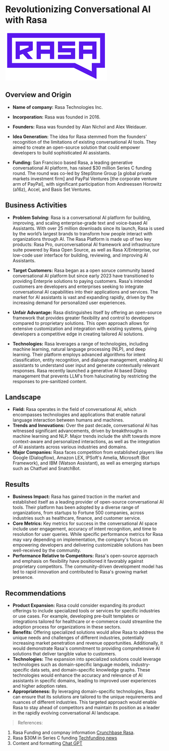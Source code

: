 
# Revolutionizing Conversational AI with Rasa
![Rasa](Rasa.png)

## Overview and Origin

* **Name of company:** Rasa Technologies Inc.
* **Incorporation:** Rasa was founded in 2016.
* **Founders:** Rasa was founded by Alan Nichol and Alex Weidauer.
* **Idea Generation:** The idea for Rasa stemmed from the founders' recognition of the limitations of existing conversational AI tools. They aimed to create an open-source solution that could empower developers to build sophisticated AI assistants.

* **Funding:** San Francisco based Rasa, a leading generative conversational AI platform, has raised $30 million Series C funding round. The round was co-led by StepStone Group [a global private markets investment firm] and PayPal Ventures [the corporate venture arm of PayPal], with significant participation from Andreessen Horowitz (a16z), Accel, and Basis Set Ventures.

## Business Activities

* **Problem Solving:** Rasa is a conversational AI platform for building, improving, and scaling enterprise-grade text and voice-based AI Assistants. With over 25 million downloads since its launch, Rasa is used by the world’s largest brands to transform how people interact with organizations through AI. The Rasa Platform is made up of two key products: Rasa Pro, ourconversational AI framework and infrastructure suite powered by Rasa Open Source, as well as Rasa X/Enterprise, our low-code user interface for building, reviewing, and improving AI Assistants. 

* **Target Customers:** Rasa began as a open soruce community based conversational AI platform but since early 2023 have transitioned to providing Enterprie solutions to paying customers. Rasa's intended customers are developers and enterprises seeking to integrate conversational AI capabilities into their applications and services. The market for AI assistants is vast and expanding rapidly, driven by the increasing demand for personalized user experiences.
* **Unfair Advantage:** Rasa distinguishes itself by offering an open-source framework that provides greater flexibility and control to developers compared to proprietary solutions. This open approach allows for extensive customization and integration with existing systems, giving developers a competitive edge in creating tailored AI solutions.
* **Technologies:** Rasa leverages a range of technologies, including machine learning, natural language processing (NLP), and deep learning. Their platform employs advanced algorithms for intent classification, entity recognition, and dialogue management, enabling AI assistants to understand user input and generate contextually relevant responses. Rasa recently launched a generative AI based Dialog management that prevents LLM's from halucinating by restricting the responses to pre-sanitized content.

## Landscape

* **Field:** Rasa operates in the field of conversational AI, which encompasses technologies and applications that enable natural language interaction between humans and machines.
* **Trends and Innovations:** Over the past decade, conversational AI has witnessed significant advancements, driven by breakthroughs in machine learning and NLP. Major trends include the shift towards more context-aware and personalized interactions, as well as the integration of AI assistants across various industries and domains.
* **Major Companies:** Rasa faces competition from established players like Google (Dialogflow), Amazon LEX, IPSoft's Amelia, Microsoft (Bot Framework), and IBM (Watson Assistant), as well as emerging startups such as Chatfuel and SnatchBot.

## Results

* **Business Impact:** Rasa has gained traction in the market and established itself as a leading provider of open-source conversational AI tools. Their platform has been adopted by a diverse range of organizations, from startups to Fortune 500 companies, across industries such as healthcare, finance, and customer service.
* **Core Metrics:** Key metrics for success in the conversational AI space include user engagement, accuracy of intent recognition, and time to resolution for user queries. While specific performance metrics for Rasa may vary depending on implementation, the company's focus on empowering developers and delivering customizable solutions has been well-received by the community.
* **Performance Relative to Competitors:** Rasa's open-source approach and emphasis on flexibility have positioned it favorably against proprietary competitors. The community-driven development model has led to rapid innovation and contributed to Rasa's growing market presence.

## Recommendations

* **Product Expansion:** Rasa could consider expanding its product offerings to include specialized tools or services for specific industries or use cases. For example, developing pre-built templates or integrations tailored for healthcare or e-commerce could streamline the adoption process for organizations in these sectors.
* **Benefits:** Offering specialized solutions would allow Rasa to address the unique needs and challenges of different industries, potentially increasing market penetration and revenue opportunities. Additionally, it would demonstrate Rasa's commitment to providing comprehensive AI solutions that deliver tangible value to customers.
* **Technologies:** The expansion into specialized solutions could leverage technologies such as domain-specific language models, industry-specific data sets, and domain-specific knowledge graphs. These technologies would enhance the accuracy and relevance of AI assistants in specific domains, leading to improved user experiences and higher adoption rates.
* **Appropriateness:** By leveraging domain-specific technologies, Rasa can ensure that its solutions are tailored to the unique requirements and nuances of different industries. This targeted approach would enable Rasa to stay ahead of competitors and maintain its position as a leader in the rapidly evolving conversational AI landscape.

>References:
1. Rasa Funding and compnay information [Crunchbase Rasa](https://www.crunchbase.com/organization/rasa).
2. Rasa $30M in Series C funding [Techfunding news](https://techfundingnews.com/getting-to-the-point-rasas-30m-in-series-c-funding-to-advance-conversational-ai-innovation/) 
3. Content and formatting [Chat GPT](https://chatgpt.com)